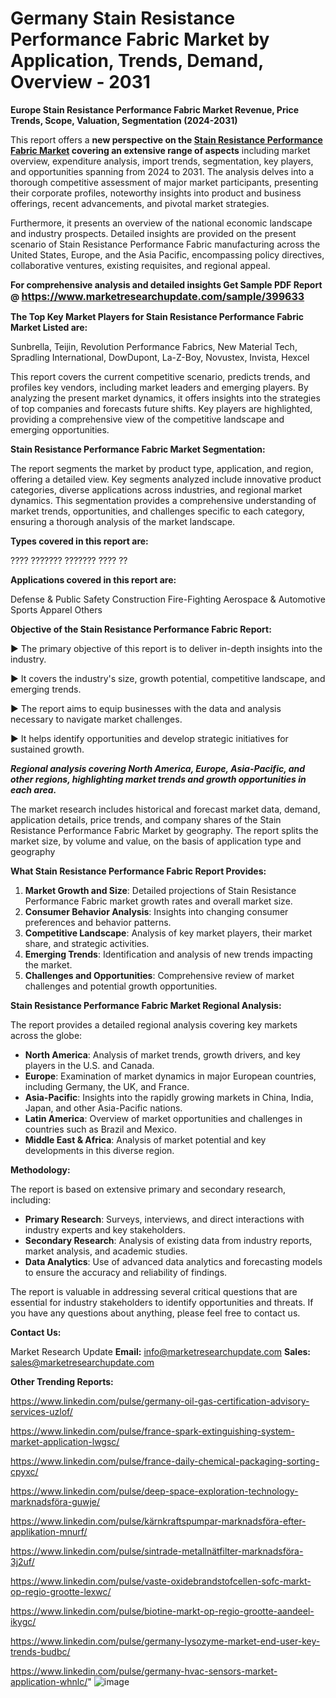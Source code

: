 # Germany Stain Resistance Performance Fabric Market by Application, Trends, Demand, Overview - 2031

<strong>Europe Stain Resistance Performance Fabric Market Revenue, Price Trends, Scope, Valuation, Segmentation (2024-2031)</strong>

This report offers a <strong>new perspective on the <a href=https://www.marketresearchupdate.com/sample/399633>Stain Resistance Performance Fabric Market</a> covering an extensive range of aspects</strong> including market overview, expenditure analysis, import trends, segmentation, key players, and opportunities spanning from 2024 to 2031. The analysis delves into a thorough competitive assessment of major market participants, presenting their corporate profiles, noteworthy insights into product and business offerings, recent advancements, and pivotal market strategies.

Furthermore, it presents an overview of the national economic landscape and industry prospects. Detailed insights are provided on the present scenario of Stain Resistance Performance Fabric manufacturing across the United States, Europe, and the Asia Pacific, encompassing policy directives, collaborative ventures, existing requisites, and regional appeal.

<strong>For comprehensive analysis and detailed insights Get Sample PDF Report @ <a href=https://www.marketresearchupdate.com/sample/399633><font size=3 color=#0000ff>https://www.marketresearchupdate.com/sample/399633</font></a></strong>

<strong>The Top Key Market Players for Stain Resistance Performance Fabric Market Listed are:</strong>

Sunbrella, Teijin, Revolution Performance Fabrics, New Material Tech, Spradling International, DowDupont, La-Z-Boy, Novustex, Invista, Hexcel

This report covers the current competitive scenario, predicts trends, and profiles key vendors, including market leaders and emerging players. By analyzing the present market dynamics, it offers insights into the strategies of top companies and forecasts future shifts. Key players are highlighted, providing a comprehensive view of the competitive landscape and emerging opportunities.

<strong>Stain Resistance Performance Fabric Market Segmentation:</strong>

The report segments the market by product type, application, and region, offering a detailed view. Key segments analyzed include innovative product categories, diverse applications across industries, and regional market dynamics. This segmentation provides a comprehensive understanding of market trends, opportunities, and challenges specific to each category, ensuring a thorough analysis of the market landscape.

<strong>Types covered in this report are:</strong>

????
???????
???????
????
??

<strong>Applications covered in this report are:</strong>

Defense & Public Safety
Construction
Fire-Fighting
Aerospace & Automotive
Sports Apparel
Others

<strong>Objective of the Stain Resistance Performance Fabric Report:</strong>

▶ The primary objective of this report is to deliver in-depth insights into the industry.

▶ It covers the industry's size, growth potential, competitive landscape, and emerging trends.

▶ The report aims to equip businesses with the data and analysis necessary to navigate market challenges.

▶ It helps identify opportunities and develop strategic initiatives for sustained growth.

<strong><em>Regional analysis covering North America, Europe, Asia-Pacific, and other regions, highlighting market trends and growth opportunities in each area.</em></strong>

The market research includes historical and forecast market data, demand, application details, price trends, and company shares of the Stain Resistance Performance Fabric Market by geography. The report splits the market size, by volume and value, on the basis of application type and geography

<strong>What Stain Resistance Performance Fabric Report Provides:</strong>
<ol>
  <li><strong>Market Growth and Size</strong>: Detailed projections of Stain Resistance Performance Fabric market growth rates and overall market size.</li>
  <li><strong>Consumer Behavior Analysis</strong>: Insights into changing consumer preferences and behavior patterns.</li>
  <li><strong>Competitive Landscape</strong>: Analysis of key market players, their market share, and strategic activities.</li>
  <li><strong>Emerging Trends</strong>: Identification and analysis of new trends impacting the market.</li>
  <li><strong>Challenges and Opportunities</strong>: Comprehensive review of market challenges and potential growth opportunities.</li>
</ol>

<strong>Stain Resistance Performance Fabric Market Regional Analysis:</strong>

The report provides a detailed regional analysis covering key markets across the globe:
<ul>
  <li><strong>North America</strong>: Analysis of market trends, growth drivers, and key players in the U.S. and Canada.</li>
  <li><strong>Europe</strong>: Examination of market dynamics in major European countries, including Germany, the UK, and France.</li>
  <li><strong>Asia-Pacific</strong>: Insights into the rapidly growing markets in China, India, Japan, and other Asia-Pacific nations.</li>
  <li><strong>Latin America</strong>: Overview of market opportunities and challenges in countries such as Brazil and Mexico.</li>
  <li><strong>Middle East &amp; Africa</strong>: Analysis of market potential and key developments in this diverse region.</li>
</ul>

<strong>Methodology:</strong>

The report is based on extensive primary and secondary research, including:
<ul>
  <li><strong>Primary Research</strong>: Surveys, interviews, and direct interactions with industry experts and key stakeholders.</li>
  <li><strong>Secondary Research</strong>: Analysis of existing data from industry reports, market analysis, and academic studies.</li>
  <li><strong>Data Analytics</strong>: Use of advanced data analytics and forecasting models to ensure the accuracy and reliability of findings.</li>
</ul>
The report is valuable in addressing several critical questions that are essential for industry stakeholders to identify opportunities and threats. If you have any questions about anything, please feel free to contact us.

<strong>Contact Us:</strong>

Market Research Update
<strong>Email:</strong> info@marketresearchupdate.com
<strong>Sales:</strong> sales@marketresearchupdate.com

<strong>Other Trending Reports:</strong>

<a href=https://www.linkedin.com/pulse/germany-oil-gas-certification-advisory-services-uzlof/>https://www.linkedin.com/pulse/germany-oil-gas-certification-advisory-services-uzlof/</a>

<a href=https://www.linkedin.com/pulse/france-spark-extinguishing-system-market-application-lwgsc/>https://www.linkedin.com/pulse/france-spark-extinguishing-system-market-application-lwgsc/</a>

<a href=https://www.linkedin.com/pulse/france-daily-chemical-packaging-sorting-cpyxc/>https://www.linkedin.com/pulse/france-daily-chemical-packaging-sorting-cpyxc/</a>

<a href=https://www.linkedin.com/pulse/deep-space-exploration-technology-marknadsföra-guwje/>https://www.linkedin.com/pulse/deep-space-exploration-technology-marknadsföra-guwje/</a>

<a href=https://www.linkedin.com/pulse/kärnkraftspumpar-marknadsföra-efter-applikation-mnurf/>https://www.linkedin.com/pulse/kärnkraftspumpar-marknadsföra-efter-applikation-mnurf/</a>

<a href=https://www.linkedin.com/pulse/sintrade-metallnätfilter-marknadsföra-3j2uf/>https://www.linkedin.com/pulse/sintrade-metallnätfilter-marknadsföra-3j2uf/</a>

<a href=https://www.linkedin.com/pulse/vaste-oxidebrandstofcellen-sofc-markt-op-regio-grootte-lexwc/>https://www.linkedin.com/pulse/vaste-oxidebrandstofcellen-sofc-markt-op-regio-grootte-lexwc/</a>

<a href=https://www.linkedin.com/pulse/biotine-markt-op-regio-grootte-aandeel-ikygc/>https://www.linkedin.com/pulse/biotine-markt-op-regio-grootte-aandeel-ikygc/</a>

<a href=https://www.linkedin.com/pulse/germany-lysozyme-market-end-user-key-trends-budbc/>https://www.linkedin.com/pulse/germany-lysozyme-market-end-user-key-trends-budbc/</a>

<a href=https://www.linkedin.com/pulse/germany-hvac-sensors-market-application-whnlc/>https://www.linkedin.com/pulse/germany-hvac-sensors-market-application-whnlc/</a>"
![image](https://github.com/user-attachments/assets/614fc6c5-cca8-4cca-bd2c-748e1f4c8cd1)
